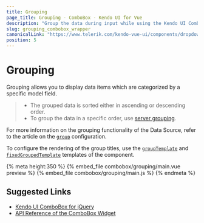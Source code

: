 ```yaml
---
title: Grouping
page_title: Grouping - ComboBox - Kendo UI for Vue
description: "Group the data during input while using the Kendo UI ComboBox wrapper for Vue."
slug: grouping_combobox_wrapper
canonicalLink: "https://www.telerik.com/kendo-vue-ui/components/dropdowns/combobox/"
position: 5
---
```


<div><WrapperBanner link="/kendo-vue-ui/components/dropdowns/combobox"></WrapperBanner></div>

# Grouping

Grouping allows you to display data items which are categorized by a specific model field.

> * The grouped data is sorted either in ascending or descending order.
> * To group the data in a specific order, use [server grouping](https://docs.telerik.com/kendo-ui/api/javascript/data/datasource#configuration-serverGrouping).

For more information on the grouping functionality of the Data Source, refer to the article on the [`group`](https://docs.telerik.com/kendo-ui/api/javascript/data/datasource#configuration-group) configuration.

To configure the rendering of the group titles, use the [`groupTemplate`](https://docs.telerik.com/kendo-ui/api/javascript/ui/combobox#configuration-groupTemplate) and [`fixedGroupedTemplate`](https://docs.telerik.com/kendo-ui/api/javascript/ui/combobox#configuration-fixedGroupTemplate) templates of the component.

{% meta height:350 %}
{% embed_file combobox/grouping/main.vue preview %}
{% embed_file combobox/grouping/main.js %}
{% endmeta %}

## Suggested Links

* [Kendo UI ComboBox for jQuery](https://docs.telerik.com/kendo-ui/controls/editors/combobox/overview)
* [API Reference of the ComboBox Widget](https://docs.telerik.com/kendo-ui/api/javascript/ui/combobox)
